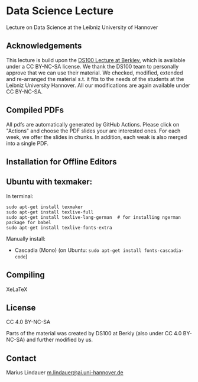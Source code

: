 # Data Science Lecture
Lecture on Data Science at the Leibniz University of Hannover

## Acknowledgements

This lecture is build upon the [DS100 Lecture at Berkley](https://ds100.org/fa21/), which is available under a CC BY-NC-SA license. We thank the DS100 team to personally approve that we can use their material. We checked, modified, extended and re-arranged the material s.t. it fits to the needs of the students at the Leibniz University Hannover. All our modifications are again available under CC BY-NC-SA. 

## Compiled PDFs

All pdfs are automatically generated by GitHub Actions. Please click on "Actions" and choose the PDF slides your are interested ones. For each week, we offer the slides in chunks. In addition, each weak is also merged into a single PDF.

## Installation for Offline Editors

## Ubuntu with texmaker:

In terminal:

```
sudo apt-get install texmaker
sudo apt-get install texlive-full
sudo apt-get install texlive-lang-german  # for installing ngerman package for babel
sudo apt-get install texlive-fonts-extra 
```

Manually install:
* Cascadia (Mono) (on Ubuntu: `sudo apt-get install fonts-cascadia-code`)


## Compiling

XeLaTeX

## License

CC 4.0 BY-NC-SA

Parts of the material was created by DS100 at Berkly (also under CC 4.0 BY-NC-SA) and further modified by us.

## Contact

Marius Lindauer m.lindauer@ai.uni-hannover.de
